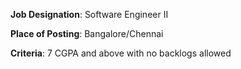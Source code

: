 **Job Designation**: Software Engineer II

**Place of Posting**: Bangalore/Chennai

**Criteria**: 7 CGPA and above with no backlogs allowed
